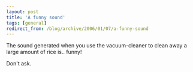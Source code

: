 ```yaml
---
layout: post
title: 'A funny sound'
tags: [general]
redirect_from: /blog/archive/2006/01/07/a-funny-sound
---
```


The sound generated when you use the vacuum-cleaner to clean away a
large amount of rice is.. funny!

Don't ask.

